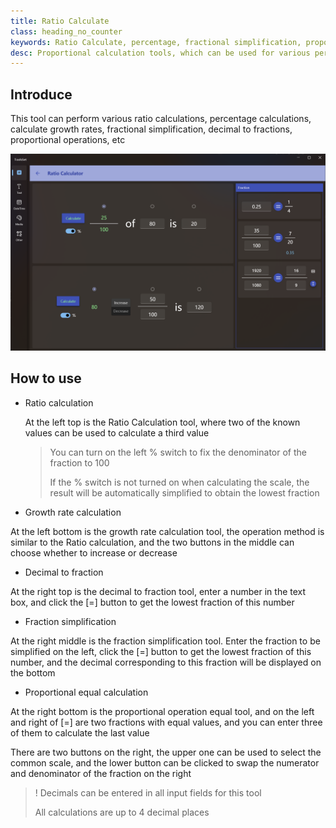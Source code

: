 ```yaml
---
title: Ratio Calculate
class: heading_no_counter
keywords: Ratio Calculate, percentage, fractional simplification, proportional, growth rate
desc: Proportional calculation tools, which can be used for various percentage calculations, proportion and growth rate calculations, fraction simplification, decimal to fraction, etc
---
```


## Introduce

This tool can perform various ratio calculations, percentage calculations, calculate growth rates, fractional simplification, decimal to fractions, proportional operations, etc

![](../../assets/images/ToolsSet/TSNRatio.png)

## How to use

* Ratio calculation
  
  At the left top is the Ratio Calculation tool, where two of the known values can be used to calculate a third value
   
  > You can turn on the left % switch to fix the denominator of the fraction to 100
  >
  > If the % switch is not turned on when calculating the scale, the result will be automatically simplified to obtain the lowest fraction

* Growth rate calculation
  
At the left bottom is the growth rate calculation tool, the operation method is similar to the Ratio calculation, and the two buttons in the middle can choose whether to increase or decrease

* Decimal to fraction
  
At the right top is the decimal to fraction tool, enter a number in the text box, and click the [=] button to get the lowest fraction of this number

* Fraction simplification

At the right middle is the fraction simplification tool. Enter the fraction to be simplified on the left, click the [=] button to get the lowest fraction of this number, and the decimal corresponding to this fraction will be displayed on the bottom

* Proportional equal calculation
   
At the right bottom is the proportional operation equal tool, and on the left and right of [=] are two fractions with equal values, and you can enter three of them to calculate the last value

There are two buttons on the right, the upper one can be used to select the common scale, and the lower button can be clicked to swap the numerator and denominator of the fraction on the right 

>! Decimals can be entered in all input fields for this tool
>
> All calculations are up to 4 decimal places